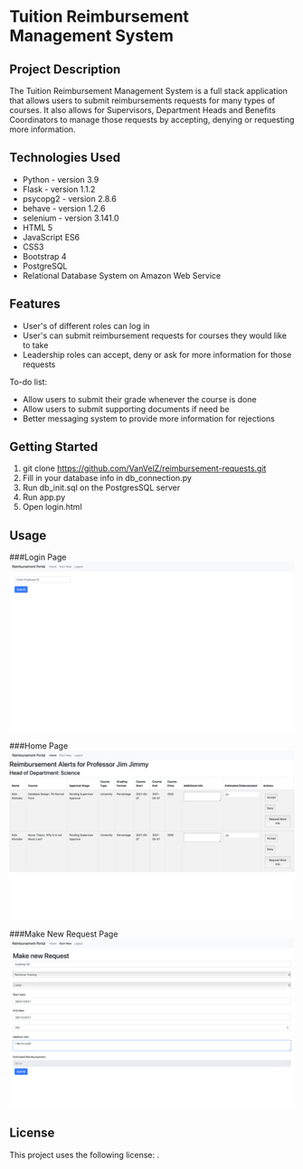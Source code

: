 # Tuition Reimbursement Management System

## Project Description

The Tuition Reimbursement Management System is a 
full stack application that allows users to submit reimbursements
requests for many types of courses. It also allows for Supervisors,
Department Heads and Benefits Coordinators to manage those requests
by accepting, denying or requesting more information.

## Technologies Used

* Python - version 3.9
* Flask - version 1.1.2
* psycopg2 - version 2.8.6
* behave - version 1.2.6
* selenium - version 3.141.0 
* HTML 5
* JavaScript ES6
* CSS3
* Bootstrap 4
* PostgreSQL
* Relational Database System on Amazon Web Service

## Features

* User's of different roles can log in
* User's can submit reimbursement requests for courses they would like to take
* Leadership roles can accept, deny or ask for more information for those requests

To-do list:
* Allow users to submit their grade whenever the course is done
* Allow users to submit supporting documents if need be
* Better messaging system to provide more information for rejections

## Getting Started
   
1. git clone https://github.com/VanVelZ/reimbursement-requests.git
2. Fill in your database info in db_connection.py
3. Run db_init.sql on the PostgresSQL server
4. Run app.py
5. Open login.html

## Usage

###Login Page
![Log in page](https://github.com/VanVelZ/reimbursement-requests/blob/master/images/Screen%20Shot%202021-05-07%20at%2012.52.47%20PM.png?raw=true)

###Home Page
![Home and manage page](https://github.com/VanVelZ/reimbursement-requests/blob/master/images/Screen%20Shot%202021-05-07%20at%2012.53.04%20PM.png?raw=true)

###Make New Request Page
![New Request Page](https://github.com/VanVelZ/reimbursement-requests/blob/master/images/Screen%20Shot%202021-05-07%20at%2012.53.38%20PM.png?raw=true)

## License

This project uses the following license: [<unlicense>](<https://unlicense.org>).

